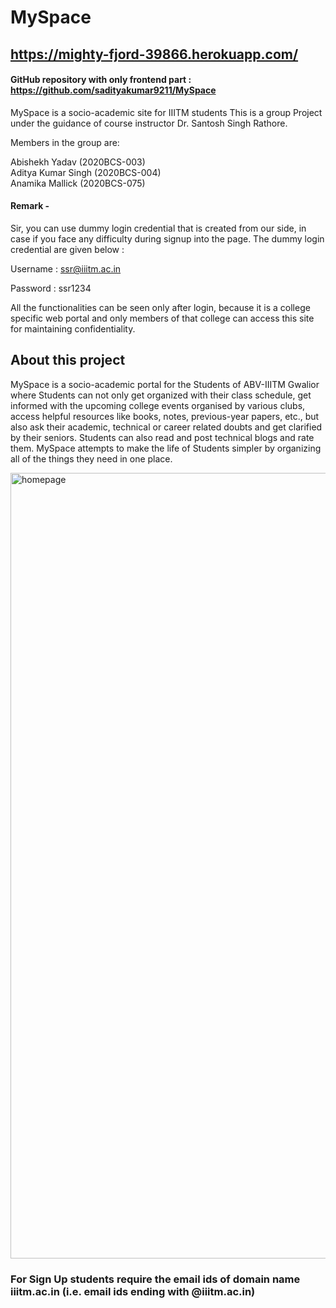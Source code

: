 # MySpace   
## https://mighty-fjord-39866.herokuapp.com/
#### GitHub repository with only frontend part : https://github.com/sadityakumar9211/MySpace
 MySpace is a socio-academic site for IIITM students
 This is a group Project under the guidance of course instructor Dr. Santosh Singh Rathore.
 
  Members in the group are:
 
   Abishekh Yadav (2020BCS-003)       
   Aditya Kumar Singh (2020BCS-004)  
   Anamika Mallick (2020BCS-075) 
   
#### Remark -
   Sir, you can use dummy login credential that is created from our side, in case if you face any difficulty during signup into the page. The dummy login 
   credential are given below :
   
   Username : ssr@iiitm.ac.in
   
   Password : ssr1234
   
   All the functionalities can be seen only after login, because it is a college specific web portal and only members of that college can access this 
   site for maintaining confidentiality.
   
   ## About this project
   MySpace is a socio-academic portal for the Students of ABV-IIITM Gwalior where Students can not only get organized with their class schedule, get       informed with the upcoming college events organised by various clubs, access helpful resources like books, notes, previous-year papers, etc., but also   ask their academic, technical or career related doubts and get clarified by their seniors. Students can also read and post technical blogs and rate  them. MySpace attempts to make the life of Students simpler by organizing all of the things they need in one place. 


<img width="1257" alt="homepage" src="https://user-images.githubusercontent.com/78147198/164381026-19e01b66-bae7-47ec-9c2d-f240ea525aae.png">


### For Sign Up students require the email ids of domain name iiitm.ac.in (i.e. email ids ending with @iiitm.ac.in)

